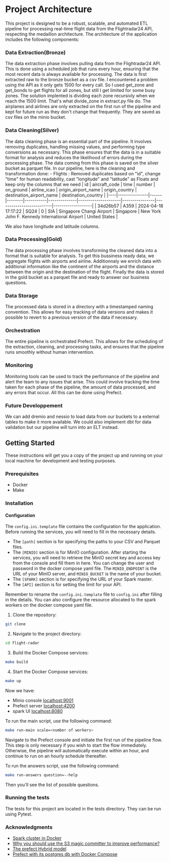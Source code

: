 # Project Architecture

This project is designed to be a robust, scalable, and automated ETL pipeline for processing real-time flight data from the Flightradar24 API, respecting the medaillon architecture. The architecture of the application  includes the following components:
### Data Extraction(Bronze)

The data extraction phase involves pulling data from the Flightradar24 API. This is done using a scheduled job that runs every hour, ensuring that the most recent data is always available for processing. The data is first extracted raw to the bronze bucket as a csv file.
I encountered a problem using the API as it only gets 1500 for every call. So I used get_zone and get_bonds to get flights for all zones, but still I get limited for some busy zones. The solution implented is dividing each zone recursivly when we reach the 1500 limit.
That's what divide_zone in extract.py file do.
The airplanes and airlines are only extracted on the first run of the pipeline and kept for future run as they don't change that frequently. They are saved as csv files on the minio bucket.

### Data Cleaning(Silver)

The data cleaning phase is an essential part of the pipeline. It involves removing duplicates, handling missing values, and performing type conversions as necessary. This phase ensures that the data is in a suitable format for analysis and reduces the likelihood of errors during the processing phase. The data coming from this phase is saved on the silver bucket as parquet file.
In our pipeline, here is the cleaning and transformation done:
    - Flights : Removed duplicates based on "id", change "time" for human readability,
                cast "longitude" and "latitude" as Floats and keep only the columns that
                we need
| id | aircraft_code | time | number | on_ground | airline_icao | origin_airport_name | origin_country | destination_airport_name | destination_country |
|----|---------------|------|--------|-----------|--------------|---------------------|----------------|--------------------------|-------------------|
| 34d26b57 | A359 | 2024-04-18 17:17:22 | SQ24 | 0 | SIA | Singapore Changi Airport | Singapore | New York John F. Kennedy International Airport | United States |

We also have longitude and latitude columns.
### Data Processing(Gold)

The data processing phase involves transforming the cleaned data into a format that is suitable for analysis. To get this bussiness ready data, we aggregate flights with airports and airline. Additionnaly we enrich data with additional information like the continent of the airports and the distance between the origin and the destination of the flight. Finally the data is stored in the gold bucket as a parquet file and ready to answer our business questions.

### Data Storage

The processed data is stored in a directory with a timestamped naming convention. This allows for easy tracking of data versions and makes it possible to revert to a previous version of the data if necessary.

### Orchestration

The entire pipeline is orchestrated Prefect. This allows for the scheduling of the extraction, cleaning, and processing tasks, and ensures that the pipeline runs smoothly without human intervention.

### Monitoring

Monitoring tools can be used to track the performance of the pipeline and alert the team to any issues that arise. This could involve tracking the time taken for each phase of the pipeline, the amount of data processed, and any errors that occur. All this can be done using Prefect.

### Future Developpement

We can add dremio and nessio to load data from our buckets to a external tables to make it more available.
We could also implement dbt for data validation but our pipeline will turn into an ELT instead.

## Getting Started

These instructions will get you a copy of the project up and running on your local machine for development and testing purposes.

### Prerequisites

- Docker
- Make


### Installation

#### Configuration
The `config.ini.template` file contains the configuration for the application. Before running the services, you will need to fill in the necessary details.
- The `[path]` section is for specifying the paths to your CSV and Parquet files.
- The `[MINIO]` section is for MinIO configuration. After starting the services, you will need to retrieve the MinIO secret key and access key from the console and fill them in here. You can change the user and password in the docker compose yaml file. The `MINIO_ENDPOINT` is the URL of your MinIO server, and `MINIO_BUCKET` is the name of your bucket.
- The `[SPARK]` section is for specifying the URL of your Spark master.
- The `[API]` section is for setting the limit for your API.

Remember to rename the `config.ini.template` file to `config.ini` after filling in the details.
You can also configure the resource allocated to the spark workers on the docker compose yaml file.

1. Clone the repository:
```sh
git clone
```
2. Navigate to the project directory:
```sh
cd flight-radar
```
3. Build the Docker Compose services:
```sh
make build
```
4. Start the Docker Compose services:
```sh
make up
```
Now we have:
- Minio console [localhost:9001](http://localhost:9001/)
- Prefect server [localhost:4200](http://localhost:4200/)
- spark UI [localhost:8080](http://localhost:8080/)

To run the main script, use the following command:

```sh
make run-main scale=<number of workers>
```

Navigate to the Prefect console and initiate the first run of the pipeline flow. This step is only necessary if you wish to start the flow immediately. Otherwise, the pipeline will automatically execute within an hour, and continue to run on an hourly schedule thereafter.

To run the answers script, use the following command:
```sh
make run-answers question=--help
```
Then you'll see the list of possible questions.

### Running the tests
The tests for this project are located in the tests directory. They can be run using Pytest.

### Acknowledgments

- [Spark cluster in Docker](https://github.com/bitnami/containers/tree/main/bitnami/spark)
- [Why you should use the S3 magic committer to improve performance?](https://spot.io/blog/improve-apache-spark-performance-with-the-s3-magic-committer/)
- [The prefect Hybrid model](https://medium.com/the-prefect-blog/the-prefect-hybrid-model-1b70c7fd296)
- [Prefect with its postgres db with Docker Compose](https://github.com/rpeden/prefect-docker-compose)

